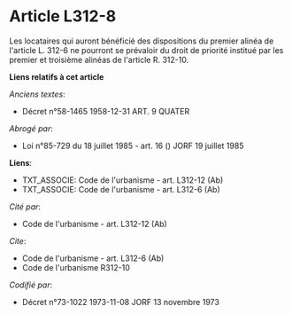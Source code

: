 # Article L312-8

Les locataires qui auront bénéficié des dispositions du premier alinéa de l'article L. 312-6 ne pourront se prévaloir du
droit de priorité institué par les premier et troisième alinéas de l'article R. 312-10.

**Liens relatifs à cet article**

_Anciens textes_:

  - Décret n°58-1465 1958-12-31 ART. 9 QUATER

_Abrogé par_:

  - Loi n°85-729 du 18 juillet 1985 - art. 16 () JORF 19 juillet 1985

**Liens**:

  - TXT_ASSOCIE: Code de l'urbanisme - art. L312-12 (Ab)
  - TXT_ASSOCIE: Code de l'urbanisme - art. L312-6 (Ab)

_Cité par_:

  - Code de l'urbanisme - art. L312-12 (Ab)

_Cite_:

  - Code de l'urbanisme - art. L312-6 (Ab)
  - Code de l'urbanisme R312-10

_Codifié par_:

  - Décret n°73-1022 1973-11-08 JORF 13 novembre 1973
